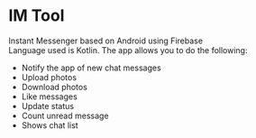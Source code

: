 # IM Tool
Instant Messenger based on Android using Firebase <br/>
Language used is Kotlin.
The app allows you to do the following:
* Notify the app of new chat messages
* Upload photos
* Download photos 
* Like messages
* Update status
* Count unread message 
* Shows chat list 

